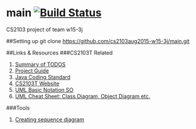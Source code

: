 # main [![Build Status](https://travis-ci.org/cs2103aug2015-w15-3j/main.svg?branch=master)](https://travis-ci.org/cs2103aug2015-w15-3j/main)
CS2103 project of team w15-3j

##Setting up 
git clone https://github.com/cs2103aug2015-w15-3j/main.git

##Links & Resources
###CS2103T Related
1. [Summary of TODOS](https://docs.google.com/document/d/1o2TZ6fb1gwhzydxUuTMYTR_PgwX5YKNQgTTR43EG5Vs/edit?usp=sharing)
2. [Project Guide](https://docs.google.com/document/d/1l_H_ft_DxOAu55MeJA8re6OrayrHIyEuYrIrKd5-Arg/edit?usp=sharing)
3. [Java Coding Standard](https://docs.google.com/document/pub?id=1iAESIXM0zSxEa5OY7dFURam_SgLiSMhPQtU0drQagrs&amp&embedded=true)
4. [CS2103T Website](http://www.comp.nus.edu.sg/~cs2103/AY1516S1/)
5. [UML Basic Notation SO](http://stackoverflow.com/questions/1874049/uml-arrows-pointers-explanation)
6. [UML Cheat Sheet: Class Diagram, Object Diagram etc.](http://loufranco.com/wp-content/uploads/2012/11/cheatsheet.pdf)

###Tools
1. [Creating sequence diagram](https://api.genmymodel.com/login)


